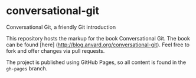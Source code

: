 conversational-git
==================

Conversational Git, a friendly Git introduction

This repository hosts the markup for the book Conversational Git. The book can be found [here]
(http://blog.anvard.org/conversational-git).
Feel free to fork and offer changes via pull requests.

The project is published using GitHub Pages, so all content is found in the `gh-pages` branch.


